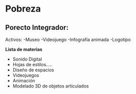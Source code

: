 # Pobreza
## Porecto Integrador:

Activos:
-Museo
-Videojuego
-Infografía animada
-Logotipo



**Lista de materias**

- Sonido Digital  
- Hojas de estilos.....
- Diseño de espacios
- Videojuegos
- Animación
- Modelado 3D de objetos articulados

